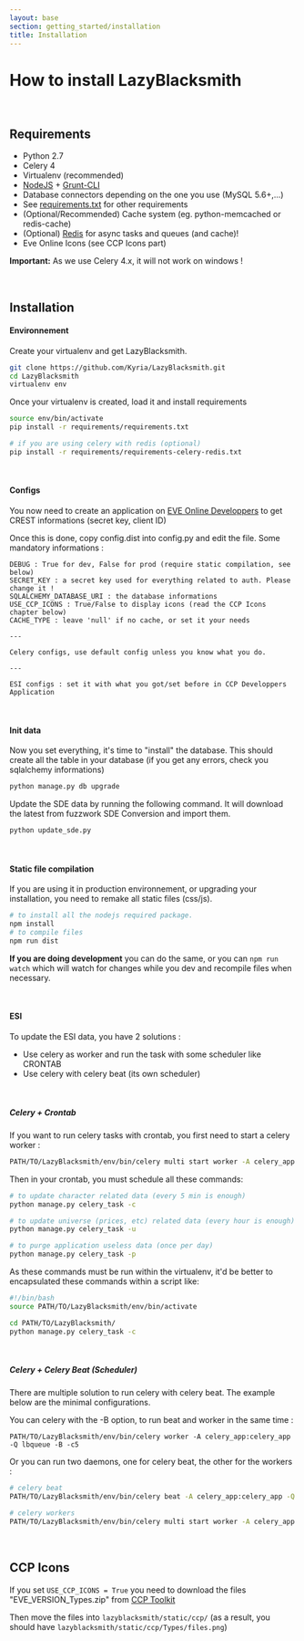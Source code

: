 ```yaml
---
layout: base
section: getting_started/installation
title: Installation
---
```

# How to install LazyBlacksmith

&nbsp;

## Requirements
* Python 2.7
* Celery 4
* Virtualenv (recommended)
* [NodeJS](http://nodejs.org/) + [Grunt-CLI](http://gruntjs.com/getting-started)
* Database connectors depending on the one you use (MySQL 5.6+,...)
* See [requirements.txt](https://github.com/Kyria/LazyBlacksmith/tree/master/requirements/) for other requirements
* (Optional/Recommended) Cache system (eg. python-memcached or redis-cache)
* (Optional) [Redis](http://redis.io/) for async tasks and queues (and cache)!
* Eve Online Icons (see CCP Icons part)

__Important:__ As we use Celery 4.x, it will not work on windows !

&nbsp;

## Installation

#### Environnement
Create your virtualenv and get LazyBlacksmith.
```sh
git clone https://github.com/Kyria/LazyBlacksmith.git
cd LazyBlacksmith
virtualenv env
```

Once your virtualenv is created, load it and install requirements
```sh
source env/bin/activate
pip install -r requirements/requirements.txt

# if you are using celery with redis (optional)
pip install -r requirements/requirements-celery-redis.txt
```

&nbsp;

#### Configs
You now need to create an application on [EVE Online Developpers](https://developers.eveonline.com/applications) to get CREST informations (secret key, client ID)

Once this is done, copy config.dist into config.py and edit the file.
Some mandatory informations :
```
DEBUG : True for dev, False for prod (require static compilation, see below)
SECRET_KEY : a secret key used for everything related to auth. Please change it !
SQLALCHEMY_DATABASE_URI : the database informations
USE_CCP_ICONS : True/False to display icons (read the CCP Icons chapter below)
CACHE_TYPE : leave 'null' if no cache, or set it your needs

---

Celery configs, use default config unless you know what you do.

---

ESI configs : set it with what you got/set before in CCP Developpers Application
```

&nbsp;

#### Init data
Now you set everything, it's time to "install" the database. This should create all the table in your database (if you get any errors, check you sqlalchemy informations)
```sh
python manage.py db upgrade
```

Update the SDE data by running the following command. It will download the latest from fuzzwork SDE Conversion and import them. 
```sh
python update_sde.py
```

&nbsp;

#### Static file compilation
If you are using it in production environnement, or upgrading your installation, you need to remake all static files (css/js). 

```sh
# to install all the nodejs required package.
npm install
# to compile files 
npm run dist
```

__If you are doing development__ you can do the same, or you can `npm run watch` which will watch for changes while you dev and recompile files when necessary.

&nbsp;

#### ESI
To update the ESI data, you have 2 solutions :
* Use celery as worker and run the task with some scheduler like CRONTAB
* Use celery with celery beat (its own scheduler)

&nbsp;

##### Celery + Crontab

If you want to run celery tasks with crontab, you first need to start a celery worker :
```sh
PATH/TO/LazyBlacksmith/env/bin/celery multi start worker -A celery_app:celery_app -Q lbqueue -c5
```

Then in your crontab, you must schedule all these commands:
```sh
# to update character related data (every 5 min is enough)
python manage.py celery_task -c

# to update universe (prices, etc) related data (every hour is enough)
python manage.py celery_task -u

# to purge application useless data (once per day)
python manage.py celery_task -p
```

As these commands must be run within the virtualenv, it'd be better to encapsulated these commands within a script like:
```sh
#!/bin/bash
source PATH/TO/LazyBlacksmith/env/bin/activate

cd PATH/TO/LazyBlacksmith/
python manage.py celery_task -c
```

&nbsp;

##### Celery + Celery Beat (Scheduler)
There are multiple solution to run celery with celery beat. The example below are the minimal configurations.

You can celery with the -B option, to run beat and worker in the same time :
```
PATH/TO/LazyBlacksmith/env/bin/celery worker -A celery_app:celery_app -Q lbqueue -B -c5
```

Or you can run two daemons, one for celery beat, the other for the workers :
```sh
# celery beat
PATH/TO/LazyBlacksmith/env/bin/celery beat -A celery_app:celery_app -Q lbqueue

# celery workers
PATH/TO/LazyBlacksmith/env/bin/celery multi start worker -A celery_app:celery_app -Q lbqueue -c5
```


&nbsp;

## CCP Icons

If you set ```USE_CCP_ICONS = True``` you need to download the files "EVE_VERSION_Types.zip" from [CCP Toolkit](https://developers.eveonline.com/resource/resources)

Then move the files into ```lazyblacksmith/static/ccp/``` (as a result, you should have ```lazyblacksmith/static/ccp/Types/files.png```)

